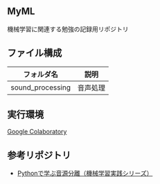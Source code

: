 ## MyML

機械学習に関連する勉強の記録用リポジトリ

## ファイル構成

|フォルダ名|説明|
|--------|---|
|sound_processing|音声処理|

## 実行環境

[Google Colaboratory](https://colab.research.google.com/notebooks/welcome.ipynb?hl=ja)

## 参考リポジトリ

- [Pythonで学ぶ音源分離（機械学習実践シリーズ）](https://github.com/masahitotogami/python_source_separation)


